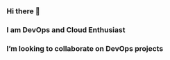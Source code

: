 ### Hi there 👋

### I am DevOps and Cloud Enthusiast

### I’m looking to collaborate on DevOps projects

<!--
**kenchuks44/kenchuks44** is a ✨ _special_ ✨ repository because its `README.md` (this file) appears on your GitHub profile.

Here are some ideas to get you started:

- 👯 I’m looking to collaborate on DevOps projects
- 🤔 I’m looking for help with ...
- 💬 Ask me about ...
- 📫 How to reach me: ..
